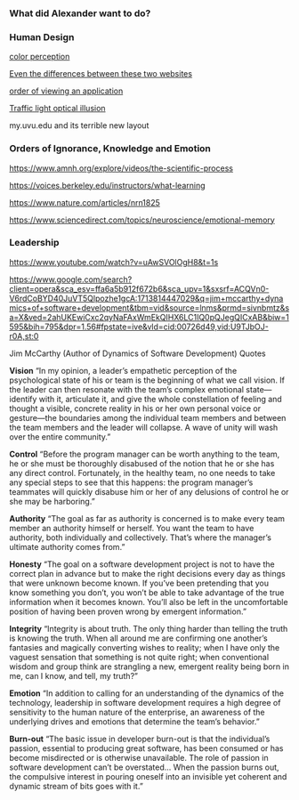 ### What did Alexander want to do?

### Human Design

[color perception](https://www.snexplores.org/article/color-perception-brain-vision-attentional-bias)

[Even the differences between these two websites](https://www.parentcenterhub.org/web-reading/#:~:text=As%20reported%20in%202006%2C%20readers,capture%20this%20dominant%20reading%20pattern)

[order of viewing an application](https://cxl.com/blog/10-useful-findings-about-how-people-view-websites/)

[Traffic light optical illusion](https://nerdist.com/article/optical-illusion-makes-you-see-red-stoplight-but-its-actually-grey/)

my.uvu.edu and its terrible new layout
### Orders of Ignorance, Knowledge and Emotion

https://www.amnh.org/explore/videos/the-scientific-process

https://voices.berkeley.edu/instructors/what-learning

https://www.nature.com/articles/nrn1825

https://www.sciencedirect.com/topics/neuroscience/emotional-memory
### Leadership

https://www.youtube.com/watch?v=uAwSVOlOgH8&t=1s

https://www.google.com/search?client=opera&sca_esv=ffa6a5b912f672b6&sca_upv=1&sxsrf=ACQVn0-V6rdCoBYD40JuVT5Qlpozhe1gcA:1713814447029&q=jim+mccarthy+dynamics+of+software+development&tbm=vid&source=lnms&prmd=sivnbmtz&sa=X&ved=2ahUKEwiCxc2qyNaFAxWmEkQIHX6LC1IQ0pQJegQICxAB&biw=1595&bih=795&dpr=1.56#fpstate=ive&vld=cid:00726d49,vid:U9TJbOJ-r0A,st:0

Jim McCarthy (Author of Dynamics of Software Development) Quotes

**Vision**
“In my opinion, a leader’s empathetic perception of the psychological state of his or team is the beginning of what we call vision. If the leader can then resonate with the team’s complex emotional state—identify with it, articulate it, and give the whole constellation of feeling and thought a visible, concrete reality in his or her own personal voice or gesture—the boundaries among the individual team members and between the team members and the leader will collapse. A wave of unity will wash over the entire community.”

**Control**
“Before the program manager can be worth anything to the team, he or she must be thoroughly disabused of the notion that he or she has any direct control. Fortunately, in the healthy team, no one needs to take any special steps to see that this happens: the program manager’s teammates will quickly disabuse him or her of any delusions of control he or she may be harboring.”

**Authority**
“The goal as far as authority is concerned is to make every team member an authority himself or herself. You want the team to have authority, both individually and collectively. That’s where the manager’s ultimate authority comes from.”

**Honesty**
“The goal on a software development project is not to have the correct plan in advance but to make the right decisions every day as things that were unknown become known. If you’ve been pretending that you know something you don’t, you won’t be able to take advantage of the true information when it becomes known. You’ll also be left in the uncomfortable position of having been proven wrong by emergent information.”

**Integrity**
“Integrity is about truth. The only thing harder than telling the truth is knowing the truth. When all around me are confirming one another’s fantasies and magically converting wishes to reality; when I have only the vaguest sensation that something is not quite right; when conventional wisdom and group think are strangling a new, emergent reality being born in me, can I know, and tell, my truth?”

**Emotion**
“In addition to calling for an understanding of the dynamics of the technology, leadership in software development requires a high degree of sensitivity to the human nature of the enterprise, an awareness of the underlying drives and emotions that determine the team’s behavior.”

**Burn-out**
“The basic issue in developer burn-out is that the individual’s passion, essential to producing great software, has been consumed or has become misdirected or is otherwise unavailable. The role of passion in software development can’t be overstated... When the passion burns out, the compulsive interest in pouring oneself into an invisible yet coherent and dynamic stream of bits goes with it.”